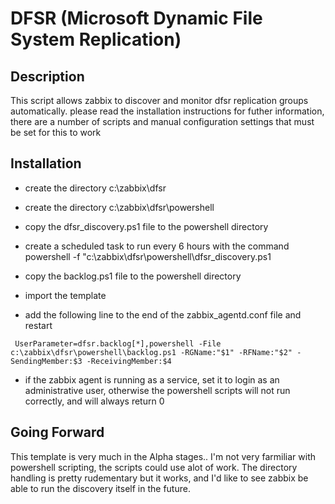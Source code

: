 # DFSR (Microsoft Dynamic File System Replication)
## Description
This script allows zabbix to discover and monitor dfsr replication groups automatically. please read the installation instructions 
for futher information, there are a number of scripts and manual configuration settings that must be set for this to work

## Installation
                                                              
* create the directory c:\zabbix\dfsr
                                                             
* create the directory c:\zabbix\dfsr\powershell               

* copy the dfsr_discovery.ps1 file to the powershell directory 

* create a scheduled task to run every 6 hours with the command
  powershell -f "c:\zabbix\dfsr\powershell\dfsr_discovery.ps1  

* copy the backlog.ps1 file to the powershell directory

* import the template

* add the following line to the end of the zabbix_agentd.conf file and restart<br/>
```
 UserParameter=dfsr.backlog[*],powershell -File c:\zabbix\dfsr\powershell\backlog.ps1 -RGName:"$1" -RFName:"$2" -SendingMember:$3 -ReceivingMember:$4
```

* if the zabbix agent is running as a service, set it to login as an administrative user, otherwise the powershell
   scripts will not run correctly, and will always return 0


## Going Forward

This template is very much in the Alpha stages.. I'm not very farmiliar with powershell scripting,
the scripts could use alot of work. The directory handling is pretty rudementary but it works, and I'd like to see
zabbix be able to run the discovery itself in the future.



